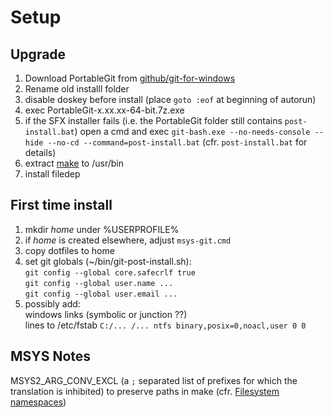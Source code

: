 # Setup
## Upgrade
  1. Download PortableGit from [github/git-for-windows](https://github.com/git-for-windows/git/releases)
  2. Rename old installl folder
  3. disable doskey before install (place `goto :eof` at beginning of autorun)
  4. exec PortableGit-x.xx.xx-64-bit.7z.exe
  5. if the SFX installer fails (i.e. the PortableGit folder still contains `post-install.bat`)
     open a cmd and exec `git-bash.exe --no-needs-console --hide --no-cd --command=post-install.bat`
     (cfr. `post-install.bat` for details)
  6. extract [make](http://repo.msys2.org/msys/x86_64/) to /usr/bin
  7. install filedep

## First time install
  1. mkdir *home* under %USERPROFILE%
  2. if *home* is created elsewhere, adjust `msys-git.cmd`
  3. copy dotfiles to home
  4. set git globals (~/bin/git-post-install.sh):  
     `git config --global core.safecrlf true`  
     `git config --global user.name ...`  
     `git config --global user.email ...`  
  5. possibly add:  
     windows links (symbolic or junction ??)  
     lines to /etc/fstab `C:/... /... ntfs binary,posix=0,noacl,user 0 0`

## MSYS Notes
MSYS2_ARG_CONV_EXCL (a `;` separated list of prefixes for which the translation is inhibited) to preserve paths in make (cfr. [Filesystem namespaces](https://github.com/msys2/msys2/wiki/Porting))
